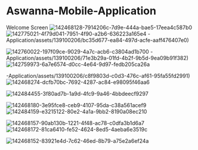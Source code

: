 # Aswanna-Mobile-Application
Welcome Screen
![142468128-7914206c-7d9e-444a-bae5-17eea4c587b0](https://github.com/rajaka43/Aswanna-Mobile-Application/assets/139100206/0407f4b3-8292-465e-8f6e-edd38fe53534)
![142775021-4f79d041-7951-4f90-a2b6-636223a165e4](https://github.com/rajaka43/Aswanna-Mobile-Application/assets/139100206/3955a5c8-7ccc-4eae-b568-0a284ab74e02)
-Application/assets/139100206/bc35d677-ea84-497d-acfe-aaff476407e0)

![142760022-197f09ce-9029-4a7c-acb6-c3804ad1b700](https://github.com/rajaka43/Aswanna-Mobile-Application/assets/139100206/6073e1da-7fb2-4634-8312-20790f688860)
-Application/assets/139100206/71e3b29a-01fd-4b2f-9b5d-9ea09b91f382)
![142759973-6a7e6574-d0cc-4e64-9d97-fedb205ca26a](https://github.com/rajaka43/Aswanna-Mobile-Application/assets/139100206/c1d571f7-0c4e-4d3d-b16c-1c5760305261)

-Application/assets/139100206/c8f9803d-c0d3-476c-af61-95fa55fd2991)
![142468274-dcfb70bc-7692-4287-ac84-e98095f46aa6](https://github.com/rajaka43/Aswanna-Mobile-Application/assets/139100206/12af8f18-c1cd-40f2-b8a4-c39340212052)

![142484455-3f80ad7b-1a9d-4fc9-9a46-4bbdeecf9297](https://github.com/rajaka43/Aswanna-Mobile-Application/assets/139100206/6d4a6b5f-340a-417a-b4f1-3eac80c97e0d)

![142468180-3e95fce8-ceb9-4107-95da-c38a561acef9](https://github.com/rajaka43/Aswanna-Mobile-Application/assets/139100206/d3f82d3d-8fb4-42b5-8de2-a9f4e0b3ddee)
![142484159-e3215122-80e2-4a1a-9bb2-8190a08ec210](https://github.com/rajaka43/Aswanna-Mobile-Application/assets/139100206/2222c2ba-5114-4c51-8c56-45518cdf306c)


![142468157-90ab130b-1221-4f48-ac78-c0dfa3b1d6a7](https://github.com/rajaka43/Aswanna-Mobile-Application/assets/139100206/59fd507e-abc4-45e2-b2dc-d6531ceacab2)
![142468172-81ca6410-fe52-4624-8ed5-4aeba6e3519c](https://github.com/rajaka43/Aswanna-Mobile-Application/assets/139100206/fc6fbc82-6452-404f-a328-07020c0dd279)


![142468152-83921e4d-7c62-46ed-8b79-a75e2a6ef24a](https://github.com/rajaka43/Aswanna-Mobile-Application/assets/139100206/05a0b8fa-3ef5-4f68-b0a0-925534bf2773)


